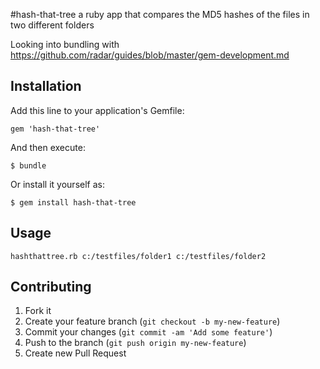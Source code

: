 #hash-that-tree
a ruby app that compares the MD5 hashes of the files in two different folders

Looking into bundling with https://github.com/radar/guides/blob/master/gem-development.md

## Installation

Add this line to your application's Gemfile:

    gem 'hash-that-tree'

And then execute:

    $ bundle

Or install it yourself as:

    $ gem install hash-that-tree

## Usage

	hashthattree.rb c:/testfiles/folder1 c:/testfiles/folder2

## Contributing

1. Fork it
2. Create your feature branch (`git checkout -b my-new-feature`)
3. Commit your changes (`git commit -am 'Add some feature'`)
4. Push to the branch (`git push origin my-new-feature`)
5. Create new Pull Request
